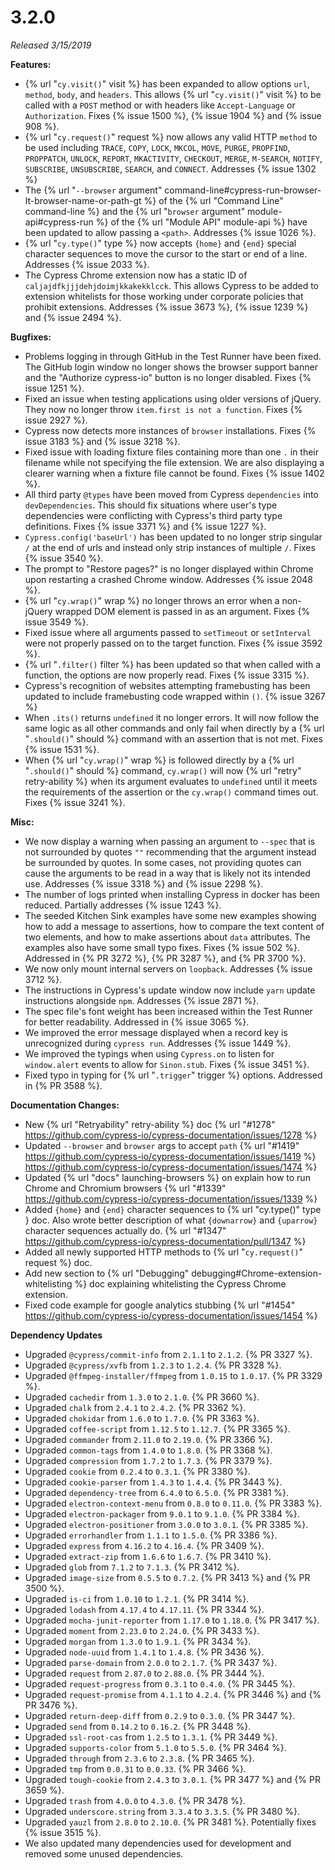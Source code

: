 # 3.2.0

*Released 3/15/2019*

**Features:**

- {% url "`cy.visit()`" visit %} has been expanded to allow options `url`, `method`, `body`, and `headers`. This allows {% url "`cy.visit()`" visit %} to be called with a `POST` method or with headers like `Accept-Language` or `Authorization`. Fixes {% issue 1500 %}, {% issue 1904 %} and {% issue 908 %}.
- {% url "`cy.request()`" request %} now allows any valid HTTP `method` to be used including `TRACE`, `COPY`, `LOCK`, `MKCOL`, `MOVE`, `PURGE`, `PROPFIND`, `PROPPATCH`, `UNLOCK`, `REPORT`, `MKACTIVITY`, `CHECKOUT`, `MERGE`, `M-SEARCH`, `NOTIFY`, `SUBSCRIBE`, `UNSUBSCRIBE`, `SEARCH`, and `CONNECT`. Addresses {% issue 1302 %}
- The {% url "`--browser` argument" command-line#cypress-run-browser-lt-browser-name-or-path-gt %} of the {% url "Command Line" command-line %} and the {% url "`browser` argument" module-api#cypress-run %} of the {% url "Module API" module-api %} have been updated to allow passing a `<path>`. Addresses {% issue 1026 %}.
- {% url "`cy.type()`" type %} now accepts `{home}` and `{end}` special character sequences to move the cursor to the start or end of a line. Addresses {% issue 2033 %}.
- The Cypress Chrome extension now has a static ID of `caljajdfkjjjdehjdoimjkkakekklcck`. This allows Cypress to be added to extension whitelists for those working under corporate policies that prohibit extensions. Addresses {% issue 3673 %}, {% issue 1239 %} and {% issue 2494 %}.

**Bugfixes:**

- Problems logging in through GitHub in the Test Runner have been fixed. The GitHub login window no longer shows the browser support banner and the "Authorize cypress-io" button is no longer disabled. Fixes {% issue 1251 %}.
- Fixed an issue when testing applications using older versions of jQuery. They now no longer throw `item.first is not a function`. Fixes {% issue 2927 %}.
- Cypress now detects more instances of `browser` installations. Fixes {% issue 3183 %} and {% issue 3218 %}.
- Fixed issue with loading fixture files containing more than one `.` in their filename while not specifying the file extension. We are also displaying a clearer warning when a fixture file cannot be found. Fixes {% issue 1402 %}.
- All third party `@types` have been moved from Cypress `dependencies` into `devDependencies`. This should fix situations where user's type dependencies were conflicting with Cypress's third party type definitions. Fixes {% issue 3371 %} and {% issue 1227 %}.
- `Cypress.config('baseUrl')` has been updated to no longer strip singular `/` at the end of urls and instead only strip instances of multiple `/`. Fixes {% issue 3540 %}.
- The prompt to "Restore pages?" is no longer displayed within Chrome upon restarting a crashed Chrome window. Addresses {% issue 2048 %}.
- {% url "`cy.wrap()`" wrap %} no longer throws an error when a non-jQuery wrapped DOM element is passed in as an argument. Fixes {% issue 3549 %}.
- Fixed issue where all arguments passed to `setTimeout` or `setInterval` were not properly passed on to the target function. Fixes {% issue 3592 %}.
- {% url "`.filter()` filter %} has been updated so that when called with a function, the options are now properly read. Fixes {% issue 3315 %}.
- Cypress's recognition of websites attempting framebusting has been updated to include framebusting code wrapped within `()`. {% issue 3267 %}
- When `.its()` returns `undefined` it no longer errors. It will now follow the same logic as all other commands and only fail when directly by a {% url "`.should()`" should %} command with an assertion that is not met. Fixes {% issue 1531 %}.
- When {% url "`cy.wrap()`" wrap %} is followed directly by a {% url "`.should()`" should %} command, `cy.wrap()` will now {% url "retry" retry-ability %} when its argument evaluates to `undefined` until it meets the requirements of the assertion or the `cy.wrap()` command times out. Fixes {% issue 3241 %}.

**Misc:**

- We now display a warning when passing an argument to `--spec` that is not surrounded by quotes `""` recommending that the argument instead be surrounded by quotes. In some cases, not providing quotes can cause the arguments to be read in a way that is likely not its intended use. Addresses {% issue 3318 %} and {% issue 2298 %}.
- The number of logs printed when installing Cypress in docker has been reduced. Partially addresses {% issue 1243 %}.
- The seeded Kitchen Sink examples have some new examples showing how to add a message to assertions, how to compare the text content of two elements, and how to make assertions about `data` attributes. The examples also have some small typo fixes. Fixes {% issue 502 %}. Addressed in {% PR 3272 %}, {% PR 3287 %}, and {% PR 3700 %}.
- We now only mount internal servers on `loopback`. Addresses {% issue 3712 %}.
- The instructions in Cypress's update window now include `yarn` update instructions alongside `npm`. Addresses {% issue 2871 %}.
- The spec file's font weight has been increased within the Test Runner for better readability. Addressed in {% issue 3065 %}.
- We improved the error message displayed when a record key is unrecognized during `cypress run`. Addresses {% issue 1449 %}.
- We improved the typings when using `Cypress.on` to listen for `window.alert` events to allow for `Sinon.stub`. Fixes {% issue 3451 %}.
- Fixed typo in typing for {% url "`.trigger`" trigger %} options. Addressed in {% PR 3588 %}.

**Documentation Changes:**

- New {% url "Retryability" retry-ability %} doc {% url "#1278" https://github.com/cypress-io/cypress-documentation/issues/1278 %}
- Updated `--browser` and `browser` args to accept `path` {% url "#1419" https://github.com/cypress-io/cypress-documentation/issues/1419 %}
https://github.com/cypress-io/cypress-documentation/issues/1474 %}
- Updated {% url "docs" launching-browsers %} on explain how to run Chrome and Chromium browsers {% url "#1339" https://github.com/cypress-io/cypress-documentation/issues/1339 %}
- Added `{home}` and `{end}` character sequences to {% url "cy.type()" type } doc. Also wrote better description of what `{downarrow}` and `{uparrow}` character sequences actually do. {% url "#1347" https://github.com/cypress-io/cypress-documentation/pull/1347 %}
- Added all newly supported HTTP methods to {% url "`cy.request()`" request %} doc.
- Add new section to {% url "Debugging" debugging#Chrome-extension-whitelisting %} doc explaining whitelisting the Cypress Chrome extension.
- Fixed code example for google analytics stubbing {% url "#1454" https://github.com/cypress-io/cypress-documentation/issues/1454 %}

**Dependency Updates**

- Upgraded `@cypress/commit-info` from `2.1.1` to `2.1.2`. {% PR 3327 %}.
- Upgraded `@cypress/xvfb` from `1.2.3` to `1.2.4`. {% PR 3328 %}.
- Upgraded `@ffmpeg-installer/ffmpeg` from `1.0.15` to `1.0.17`. {% PR 3329 %}.
- Upgraded `cachedir` from `1.3.0` to `2.1.0`. {% PR 3660 %}.
- Upgraded `chalk` from `2.4.1` to `2.4.2`. {% PR 3362 %}.
- Upgraded `chokidar` from `1.6.0` to `1.7.0`. {% PR 3363 %}.
- Upgraded `coffee-script` from `1.12.5` to `1.12.7`. {% PR 3365 %}.
- Upgraded `commander` from `2.11.0` to `2.19.0`. {% PR 3366 %}.
- Upgraded `common-tags` from `1.4.0` to `1.8.0`. {% PR 3368 %}.
- Upgraded `compression` from `1.7.2` to `1.7.3`. {% PR 3379 %}.
- Upgraded `cookie` from `0.2.4` to `0.3.1`. {% PR 3380 %}.
- Upgraded `cookie-parser` from `1.4.3` to `1.4.4`. {% PR 3443 %}.
- Upgraded `dependency-tree` from `6.4.0` to `6.5.0`. {% PR 3381 %}.
- Upgraded `electron-context-menu` from `0.8.0` to `0.11.0`. {% PR 3383 %}.
- Upgraded `electron-packager` from `9.0.1` to `9.1.0`. {% PR 3384 %}.
- Upgraded `electron-positioner` from `3.0.0` to `3.0.1`. {% PR 3385 %}.
- Upgraded `errorhandler` from `1.1.1` to `1.5.0`. {% PR 3386 %}.
- Upgraded `express` from `4.16.2` to `4.16.4`. {% PR 3409 %}.
- Upgraded `extract-zip` from `1.6.6` to `1.6.7`. {% PR 3410 %}.
- Upgraded `glob` from `7.1.2` to `7.1.3`. {% PR 3412 %}.
- Upgraded `image-size` from `0.5.5` to `0.7.2`. {% PR 3413 %} and {% PR 3500 %}.
- Upgraded `is-ci` from `1.0.10` to `1.2.1`. {% PR 3414 %}.
- Upgraded `lodash` from `4.17.4` to `4.17.11`. {% PR 3344 %}.
- Upgraded `mocha-junit-reporter` from `1.17.0` to `1.18.0`. {% PR 3417 %}.
- Upgraded `moment` from `2.23.0` to `2.24.0`. {% PR 3433 %}.
- Upgraded `morgan` from `1.3.0` to `1.9.1`. {% PR 3434 %}.
- Upgraded `node-uuid` from `1.4.1` to `1.4.8`. {% PR 3436 %}.
- Upgraded `parse-domain` from `2.0.0` to `2.1.7`. {% PR 3437 %}.
- Upgraded `request` from `2.87.0` to `2.88.0`. {% PR 3444 %}.
- Upgraded `request-progress` from `0.3.1` to `0.4.0`. {% PR 3445 %}.
- Upgraded `request-promise` from `4.1.1` to `4.2.4`. {% PR 3446 %} and {% PR 3476 %}.
- Upgraded `return-deep-diff` from `0.2.9` to `0.3.0`. {% PR 3447 %}.
- Upgraded `send` from `0.14.2` to `0.16.2`. {% PR 3448 %}.
- Upgraded `ssl-root-cas` from `1.2.5` to `1.3.1`. {% PR 3449 %}.
- Upgraded `supports-color` from `5.1.0` to `5.5.0`. {% PR 3464 %}.
- Upgraded `through` from `2.3.6` to `2.3.8`. {% PR 3465 %}.
- Upgraded `tmp` from `0.0.31` to `0.0.33`. {% PR 3466 %}.
- Upgraded `tough-cookie` from `2.4.3` to `3.0.1`. {% PR 3477 %} and {% PR 3659 %}.
- Upgraded `trash` from `4.0.0` to `4.3.0`. {% PR 3478 %}.
- Upgraded `underscore.string` from `3.3.4` to `3.3.5`. {% PR 3480 %}.
- Upgraded `yauzl` from `2.8.0` to `2.10.0`. {% PR 3481 %}. Potentially fixes {% issue 3515 %}.
- We also updated many dependencies used for development and removed some unused dependencies.
